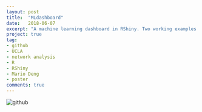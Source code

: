 ```yaml
---
layout: post
title:  "MLdashboard"
date:   2018-06-07
excerpt: "A machine learning dashboard in RShiny. Two working examples are hosted at shinyapps.io, one prepared with an immuno-genomics dataset from my work with Mario Deng, the other with an NBA Basketball dataset from a side project with Alan Garfinkel."
project: true
tag:
- github
- UCLA
- network analysis
- R
- RShiny
- Mario Deng
- poster
comments: true
---
```


![github](https://nickwisniewski.com/MLdashboard)
